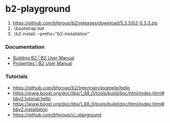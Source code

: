 b2-playground
=============
1. https://github.com/bfgroup/b2/releases/download/5.3.3/b2-5.3.3.zip
2. .\bootstrap.bat
3. .\b2 install --prefix="b2-installation"

### Documentation
- [Building B2 | B2 User Manual](https://www.bfgroup.xyz/b2/manual/release/index.html#jam.building)
- [Properties | B2 User Manual](https://www.bfgroup.xyz/b2/manual/release/index.html#b2.overview.invocation.properties)

### Tutorials
- https://github.com/bfgroup/b2/tree/main/example/hello
- https://www.boost.org/doc/libs/1_88_0/tools/build/doc/html/index.html#bbv2.tutorial.hello
- https://www.boost.org/doc/libs/1_88_0/tools/build/doc/html/index.html#bbv2.installation
- https://github.com/bfgroup/ci_playground
